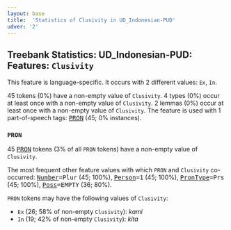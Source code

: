 ```yaml
---
layout: base
title:  'Statistics of Clusivity in UD_Indonesian-PUD'
udver: '2'
---
```


## Treebank Statistics: UD_Indonesian-PUD: Features: `Clusivity`

This feature is language-specific.
It occurs with 2 different values: `Ex`, `In`.

45 tokens (0%) have a non-empty value of `Clusivity`.
4 types (0%) occur at least once with a non-empty value of `Clusivity`.
2 lemmas (0%) occur at least once with a non-empty value of `Clusivity`.
The feature is used with 1 part-of-speech tags: <tt><a href="id_pud-pos-PRON.html">PRON</a></tt> (45; 0% instances).

### `PRON`

45 <tt><a href="id_pud-pos-PRON.html">PRON</a></tt> tokens (3% of all `PRON` tokens) have a non-empty value of `Clusivity`.

The most frequent other feature values with which `PRON` and `Clusivity` co-occurred: <tt><a href="id_pud-feat-Number.html">Number</a></tt><tt>=Plur</tt> (45; 100%), <tt><a href="id_pud-feat-Person.html">Person</a></tt><tt>=1</tt> (45; 100%), <tt><a href="id_pud-feat-PronType.html">PronType</a></tt><tt>=Prs</tt> (45; 100%), <tt><a href="id_pud-feat-Poss.html">Poss</a></tt><tt>=EMPTY</tt> (36; 80%).

`PRON` tokens may have the following values of `Clusivity`:

* `Ex` (26; 58% of non-empty `Clusivity`): <em>kami</em>
* `In` (19; 42% of non-empty `Clusivity`): <em>kita</em>

